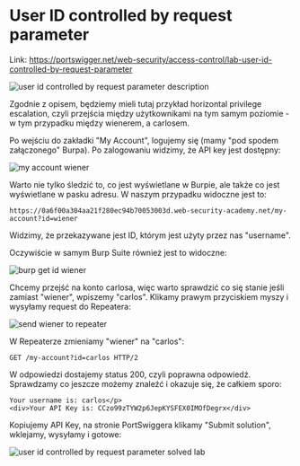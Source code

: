 # User ID controlled by request parameter

Link: https://portswigger.net/web-security/access-control/lab-user-id-controlled-by-request-parameter

![user id controlled by request parameter description](https://www.dropbox.com/scl/fi/0hdgp80nbey7k832dfh2d/pb-FYrk03hdlL.png?rlkey=wf4qdeda7xcnfdj0jmb85oj68&raw=1)

Zgodnie z opisem, będziemy mieli tutaj przykład horizontal privilege escalation, czyli przejścia między użytkownikami na tym samym poziomie - w tym przypadku między wienerem, a carlosem.

Po wejściu do zakładki "My Account", logujemy się (mamy "pod spodem załączonego" Burpa). Po zalogowaniu widzimy, że API key jest dostępny:

![my account wiener](https://www.dropbox.com/scl/fi/vukarfosegu58v52wp2fl/pb-FqFEB8R7KK.png?rlkey=vbzju8pyfqheutt86cu6betxr&raw=1)


Warto nie tylko śledzić to, co jest wyświetlane w Burpie, ale także co jest wyświetlane w pasku adresu. W naszym przypadku widoczne jest to:

```
https://0a6f00a304aa21f280ec94b70053003d.web-security-academy.net/my-account?id=wiener
```

Widzimy, że przekazywane jest ID, którym jest użyty przez nas "username".


Oczywiście w samym Burp Suite również jest to widoczne:

![burp get id wiener](https://www.dropbox.com/scl/fi/pea1h9jsy7y6nukropops/pb-QOxb2bRA83.png?rlkey=owcnsabfefkq8o4t8rqzmncyr&raw=1)


Chcemy przejść na konto carlosa, więc warto sprawdzić co się stanie jeśli zamiast "wiener", wpiszemy "carlos". Klikamy prawym przyciskiem myszy i wysyłamy request do Repeatera:

![send wiener to repeater](https://www.dropbox.com/scl/fi/ha2z829la1b6wyw8vnmw5/pb-JTXsKVQSlj.png?rlkey=391d10arpdn14x98gx6om0ao4&raw=1)



W Repeaterze zmieniamy "wiener" na "carlos":

```
GET /my-account?id=carlos HTTP/2
```


W odpowiedzi dostajemy status 200, czyli poprawna odpowiedź. Sprawdzamy co jeszcze możemy znaleźć i okazuje się, że całkiem sporo:

```
Your username is: carlos</p>
<div>Your API Key is: CCzo99zTYW2p6JepKYSFEX0IMOfDegrx</div>
```

Kopiujemy API Key, na stronie PortSwiggera klikamy "Submit solution", wklejamy, wysyłamy i gotowe:

![user id controlled by request parameter solved lab](https://www.dropbox.com/scl/fi/r65ykkvmjtozv67otg02t/pb-rm61A8pZsv.png?rlkey=l35tu8u7ylpgy1y7q89s8343d&raw=1)
